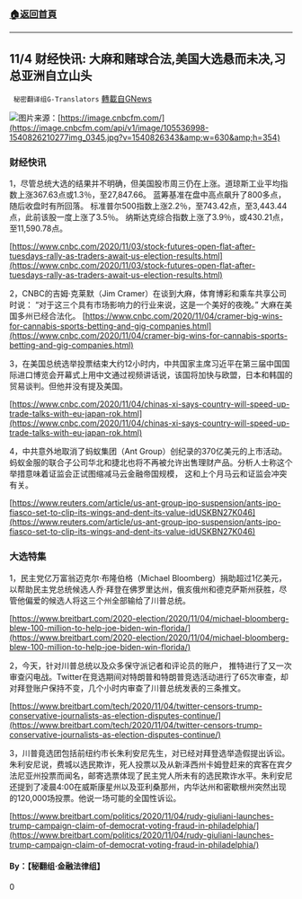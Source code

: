 ###  [:house:返回首頁](https://github.com/ourhimalayas/txt)
---

## 11/4 财经快讯: 大麻和赌球合法,美国大选悬而未决,习总亚洲自立山头
` 秘密翻译组G-Translators` [轉載自GNews](https://gnews.org/zh-hans/529644/)

![]()![](https://gnews-media-offload.s3.amazonaws.com/wp-content/uploads/2020/11/05044836/Picture4-2.png)图片来源：[https://image.cnbcfm.com/](https://image.cnbcfm.com/api/v1/image/105536998-1540826210277img_0345.jpg?v=1540826343&amp;w=630&amp;h=354)
### **财经快讯**

1，尽管总统大选的结果并不明确，但美国股市周三仍在上涨。道琼斯工业平均指数上涨367.63点或1.3％，至27,847.66。 蓝筹基准在盘中高点飙升了800多点，随后收盘时有所回落。 标准普尔500指数上涨2.2％，至743.42点，至3,443.44点，此前该股一度上涨了3.5％。 纳斯达克综合指数上涨了3.9％，或430.21点，至11,590.78点。

[https://www.cnbc.com/2020/11/03/stock-futures-open-flat-after-tuesdays-rally-as-traders-await-us-election-results.html](https://www.cnbc.com/2020/11/03/stock-futures-open-flat-after-tuesdays-rally-as-traders-await-us-election-results.html)

2，CNBC的吉姆·克莱默（Jim Cramer）在谈到大麻，体育博彩和乘车共享公司时说： “对于这三个具有市场影响力的行业来说，这是一个美好的夜晚。” 大麻在美国多州已经合法化。 [https://www.cnbc.com/2020/11/04/cramer-big-wins-for-cannabis-sports-betting-and-gig-companies.html](https://www.cnbc.com/2020/11/04/cramer-big-wins-for-cannabis-sports-betting-and-gig-companies.html)

3，在美国总统选举投票结束大约12小时内，中共国家主席习近平在第三届中国国际进口博览会开幕式上用中文通过视频讲话说，该国将加快与欧盟，日本和韩国的贸易谈判。但他并没有提及美国。

[https://www.cnbc.com/2020/11/04/chinas-xi-says-country-will-speed-up-trade-talks-with-eu-japan-rok.html](https://www.cnbc.com/2020/11/04/chinas-xi-says-country-will-speed-up-trade-talks-with-eu-japan-rok.html)

4，中共意外地取消了蚂蚁集团（Ant Group）创纪录的370亿美元的上市活动。蚂蚁金服的联合子公司华北和捷北也将不再被允许出售理财产品。分析人士称这个举措意味着证监会正试图缩减马云金融帝国规模， 这和上个月马云和证监会冲突有关。

[https://www.reuters.com/article/us-ant-group-ipo-suspension/ants-ipo-fiasco-set-to-clip-its-wings-and-dent-its-value-idUSKBN27K046](https://www.reuters.com/article/us-ant-group-ipo-suspension/ants-ipo-fiasco-set-to-clip-its-wings-and-dent-its-value-idUSKBN27K046)

### **大选特集**

1，民主党亿万富翁迈克尔·布隆伯格（Michael Bloomberg）捐助超过1亿美元，以帮助民主党总统候选人乔·拜登在佛罗里达州，俄亥俄州和德克萨斯州获胜，尽管他偏爱的候选人将这三个州全部输给了川普总统。

[https://www.breitbart.com/2020-election/2020/11/04/michael-bloomberg-blew-100-million-to-help-joe-biden-win-florida/](https://www.breitbart.com/2020-election/2020/11/04/michael-bloomberg-blew-100-million-to-help-joe-biden-win-florida/)

2，今天，针对川普总统以及众多保守派记者和评论员的账户， 推特进行了又一次审查闪电战。Twitter在竞选期间对特朗普和特朗普竞选活动进行了65次审查，却对拜登账户保持不变，几个小时内审查了川普总统发表的三条推文。

[https://www.breitbart.com/tech/2020/11/04/twitter-censors-trump-conservative-journalists-as-election-disputes-continue/](https://www.breitbart.com/tech/2020/11/04/twitter-censors-trump-conservative-journalists-as-election-disputes-continue/)

3，川普竟选团包括前纽约市长朱利安尼先生，对已经对拜登选举造假提出诉讼。朱利安尼说，费城以选民欺诈，死人投票以及从新泽西州卡姆登赶来的宾客在宾夕法尼亚州投票而闻名，邮寄选票体现了民主党人所未有的选民欺诈水平。朱利安尼还提到了凌晨4:00在威斯康星州以及亚利桑那州，内华达州和密歇根州突然出现的120,000场投票。他说一场可能的全国性诉讼。

[https://www.breitbart.com/politics/2020/11/04/rudy-giuliani-launches-trump-campaign-claim-of-democrat-voting-fraud-in-philadelphia/](https://www.breitbart.com/politics/2020/11/04/rudy-giuliani-launches-trump-campaign-claim-of-democrat-voting-fraud-in-philadelphia/)

#### **By：【秘翻组·金融法律组】**

0

